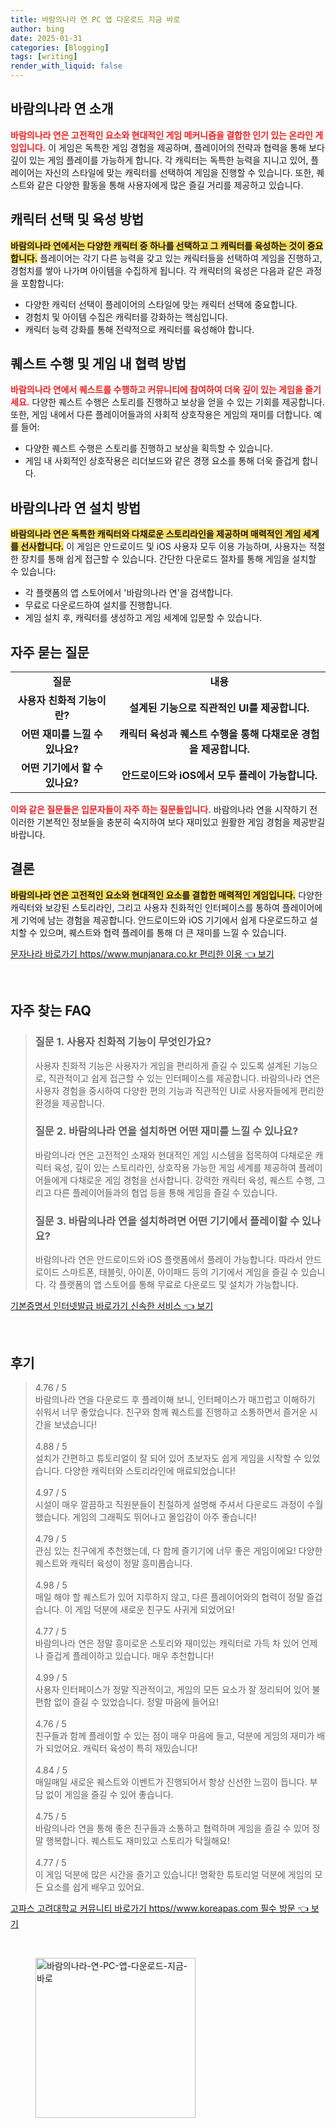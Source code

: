 ```yaml
---
title: 바람의나라 연 PC 앱 다운로드 지금 바로
author: bing
date: 2025-01-31
categories: [Blogging]
tags: [writing]
render_with_liquid: false
---
```



<h2 id='바람의나라연소개'>바람의나라 연 소개</h2>

<p><b><span style="color: #ee2323;">바람의나라 연은 고전적인 요소와 현대적인 게임 메커니즘을 결합한 인기 있는 온라인 게임입니다.</span></b> 이 게임은 독특한 게임 경험을 제공하며, 플레이어의 전략과 협력을 통해 보다 깊이 있는 게임 플레이를 가능하게 합니다. 각 캐릭터는 독특한 능력을 지니고 있어, 플레이어는 자신의 스타일에 맞는 캐릭터를 선택하여 게임을 진행할 수 있습니다. 또한, 퀘스트와 같은 다양한 활동을 통해 사용자에게 많은 즐길 거리를 제공하고 있습니다.</p>

<h2 id='캐릭터선택과육성'>캐릭터 선택 및 육성 방법</h2>

<p><b><span style="background-color: #ffe066;">바람의나라 연에서는 다양한 캐릭터 중 하나를 선택하고 그 캐릭터를 육성하는 것이 중요합니다.</span></b> 플레이어는 각기 다른 능력을 갖고 있는 캐릭터들을 선택하여 게임을 진행하고, 경험치를 쌓아 나가며 아이템을 수집하게 됩니다. 각 캐릭터의 육성은 다음과 같은 과정을 포함합니다:</p>

<ul>
    <li>다양한 캐릭터 선택이 플레이어의 스타일에 맞는 캐릭터 선택에 중요합니다.</li>
    <li>경험치 및 아이템 수집은 캐릭터를 강화하는 핵심입니다.</li>
    <li>캐릭터 능력 강화를 통해 전략적으로 캐릭터를 육성해야 합니다.</li>
</ul>

<h2 id='퀘스트수행과협력'>퀘스트 수행 및 게임 내 협력 방법</h2>

<p><b><span style="color: #ee2323;">바람의나라 연에서 퀘스트를 수행하고 커뮤니티에 참여하여 더욱 깊이 있는 게임을 즐기세요.</span></b> 다양한 퀘스트 수행은 스토리를 진행하고 보상을 얻을 수 있는 기회를 제공합니다. 또한, 게임 내에서 다른 플레이어들과의 사회적 상호작용은 게임의 재미를 더합니다. 예를 들어:</p>

<ul>
    <li>다양한 퀘스트 수행은 스토리를 진행하고 보상을 획득할 수 있습니다.</li>
    <li>게임 내 사회적인 상호작용은 리더보드와 같은 경쟁 요소를 통해 더욱 즐겁게 합니다.</li>
</ul>

<h2 id='다운로드및설치방법'>바람의나라 연 설치 방법</h2>

<p><b><span style="background-color: #ffe066;">바람의나라 연은 독특한 캐릭터와 다채로운 스토리라인을 제공하며 매력적인 게임 세계를 선사합니다.</span></b> 이 게임은 안드로이드 및 iOS 사용자 모두 이용 가능하며, 사용자는 적절한 장치를 통해 쉽게 접근할 수 있습니다. 간단한 다운로드 절차를 통해 게임을 설치할 수 있습니다:</p>

<ul>
    <li>각 플랫폼의 앱 스토어에서 '바람의나라 연'을 검색합니다.</li>
    <li>무료로 다운로드하여 설치를 진행합니다.</li>
    <li>게임 설치 후, 캐릭터를 생성하고 게임 세계에 입문할 수 있습니다.</li>
</ul>

<h2 id='자주묻는질문'>자주 묻는 질문</h2>

<table>
    <tr>
        <td style="text-align: center; height: 17px;"><b>질문</b></td>
        <td style="text-align: center; height: 17px;"><b>내용</b></td>
    </tr>
    <tr>
        <td style="text-align: center; height: 17px;"><b>사용자 친화적 기능이란?</b></td>
        <td style="text-align: center; height: 17px;"><b>설계된 기능으로 직관적인 UI를 제공합니다.</b></td>
    </tr>
    <tr>
        <td style="text-align: center; height: 17px;"><b>어떤 재미를 느낄 수 있나요?</b></td>
        <td style="text-align: center; height: 17px;"><b>캐릭터 육성과 퀘스트 수행을 통해 다채로운 경험을 제공합니다.</b></td>
    </tr>
    <tr>
        <td style="text-align: center; height: 17px;"><b>어떤 기기에서 할 수 있나요?</b></td>
        <td style="text-align: center; height: 17px;"><b>안드로이드와 iOS에서 모두 플레이 가능합니다.</b></td>
    </tr>
</table>

<p><b><span style="color: #ee2323;">이와 같은 질문들은 입문자들이 자주 하는 질문들입니다.</span></b> 바람의나라 연을 시작하기 전 이러한 기본적인 정보들을 충분히 숙지하여 보다 재미있고 원활한 게임 경험을 제공받길 바랍니다.</p>

<h2 id='결론'>결론</h2>

<p><b><span style="background-color: #ffe066;">바람의나라 연은 고전적인 요소와 현대적인 요소를 결합한 매력적인 게임입니다.</span></b> 다양한 캐릭터와 보강된 스토리라인, 그리고 사용자 친화적인 인터페이스를 통하여 플레이어에게 기억에 남는 경험을 제공합니다. 안드로이드와 iOS 기기에서 쉽게 다운로드하고 설치할 수 있으며, 퀘스트와 협력 플레이를 통해 더 큰 재미를 느낄 수 있습니다.</p>


<p><a class="click-button" title="문자나라 바로가기 https//www.munjanara.co.kr 편리한 이용" href="https://blackassets.github.io/posts/%EB%AC%B8%EC%9E%90%EB%82%98%EB%9D%BC-%EB%B0%94%EB%A1%9C%EA%B0%80%EA%B8%B0-httpswww.munjanara.co.kr-%ED%8E%B8%EB%A6%AC%ED%95%9C-%EC%9D%B4%EC%9A%A9/" rel="dofollow">문자나라 바로가기 https//www.munjanara.co.kr 편리한 이용 👈 보기</a></p><br>
<h2 id='자주_찾는_FAQ'>자주 찾는 FAQ</h2>
<div itemscope="" itemtype="https://schema.org/FAQPage"> 
<blockquote> 
<div itemscope="" itemprop="mainEntity" itemtype="https://schema.org/Question"> 
<h3 itemprop="name">질문 1. 사용자 친화적 기능이 무엇인가요?</h3> 
<div itemscope="" itemprop="acceptedAnswer" itemtype="https://schema.org/Answer"> 
<span itemprop="text"> 
<p>사용자 친화적 기능은 사용자가 게임을 편리하게 즐길 수 있도록 설계된 기능으로, 직관적이고 쉽게 접근할 수 있는 인터페이스를 제공합니다. 바람의나라 연은 사용자 경험을 중시하여 다양한 편의 기능과 직관적인 UI로 사용자들에게 편리한 환경을 제공합니다.</p> 
</span> 
</div> 
</div> 

<div itemscope="" itemprop="mainEntity" itemtype="https://schema.org/Question"> 
<h3 itemprop="name">질문 2. 바람의나라 연을 설치하면 어떤 재미를 느낄 수 있나요?</h3> 
<div itemscope="" itemprop="acceptedAnswer" itemtype="https://schema.org/Answer"> 
<span itemprop="text"> 
<p>바람의나라 연은 고전적인 소재와 현대적인 게임 시스템을 접목하여 다채로운 캐릭터 육성, 깊이 있는 스토리라인, 상호작용 가능한 게임 세계를 제공하여 플레이어들에게 다채로운 게임 경험을 선사합니다. 강력한 캐릭터 육성, 퀘스트 수행, 그리고 다른 플레이어들과의 협업 등을 통해 게임을 즐길 수 있습니다.</p> 
</span> 
</div> 
</div> 

<div itemscope="" itemprop="mainEntity" itemtype="https://schema.org/Question"> 
<h3 itemprop="name">질문 3. 바람의나라 연을 설치하려면 어떤 기기에서 플레이할 수 있나요?</h3> 
<div itemscope="" itemprop="acceptedAnswer" itemtype="https://schema.org/Answer"> 
<span itemprop="text"> 
<p>바람의나라 연은 안드로이드와 iOS 플랫폼에서 플레이 가능합니다. 따라서 안드로이드 스마트폰, 태블릿, 아이폰, 아이패드 등의 기기에서 게임을 즐길 수 있습니다. 각 플랫폼의 앱 스토어를 통해 무료로 다운로드 및 설치가 가능합니다.</p> 
</span> 
</div> 
</div> 
</blockquote> 
</div>
<p><a class="click-button" title="기본증명서 인터넷발급 바로가기 신속한 서비스" href="https://blackassets.github.io/posts/%EA%B8%B0%EB%B3%B8%EC%A6%9D%EB%AA%85%EC%84%9C-%EC%9D%B8%ED%84%B0%EB%84%B7%EB%B0%9C%EA%B8%89-%EB%B0%94%EB%A1%9C%EA%B0%80%EA%B8%B0-%EC%8B%A0%EC%86%8D%ED%95%9C-%EC%84%9C%EB%B9%84%EC%8A%A4/" rel="dofollow">기본증명서 인터넷발급 바로가기 신속한 서비스 👈 보기</a></p><br>
<h2 id='후기'>후기</h2>
<div itemscope itemtype="https://schema.org/Product">
  <blockquote>
  <div itemprop="review" itemscope itemtype="https://schema.org/Review">
      <div itemprop="reviewRating" itemscope itemtype="https://schema.org/Rating"> <span itemprop="ratingValue">4.76</span> / <span itemprop="bestRating">5</span> </div>
      <span itemprop="reviewBody">바람의나라 연을 다운로드 후 플레이해 보니, 인터페이스가 매끄럽고 이해하기 쉬워서 너무 좋았습니다. 친구와 함께 퀘스트를 진행하고 소통하면서 즐거운 시간을 보냈습니다!</span>
  </div>
  <br>
  <div itemprop="review" itemscope itemtype="https://schema.org/Review">
      <div itemprop="reviewRating" itemscope itemtype="https://schema.org/Rating"> <span itemprop="ratingValue">4.88</span> / <span itemprop="bestRating">5</span> </div>
      <span itemprop="reviewBody">설치가 간편하고 튜토리얼이 잘 되어 있어 초보자도 쉽게 게임을 시작할 수 있었습니다. 다양한 캐릭터와 스토리라인에 매료되었습니다!</span>
  </div>
  <br>
  <div itemprop="review" itemscope itemtype="https://schema.org/Review">
      <div itemprop="reviewRating" itemscope itemtype="https://schema.org/Rating"> <span itemprop="ratingValue">4.97</span> / <span itemprop="bestRating">5</span> </div>
      <span itemprop="reviewBody">시설이 매우 깔끔하고 직원분들이 친절하게 설명해 주셔서 다운로드 과정이 수월했습니다. 게임의 그래픽도 뛰어나고 몰입감이 아주 좋습니다!</span>
  </div>
  <br>
  <div itemprop="review" itemscope itemtype="https://schema.org/Review">
      <div itemprop="reviewRating" itemscope itemtype="https://schema.org/Rating"> <span itemprop="ratingValue">4.79</span> / <span itemprop="bestRating">5</span> </div>
      <span itemprop="reviewBody">관심 있는 친구에게 추천했는데, 다 함께 즐기기에 너무 좋은 게임이에요! 다양한 퀘스트와 캐릭터 육성이 정말 흥미롭습니다.</span>
  </div>
  <br>
  <div itemprop="review" itemscope itemtype="https://schema.org/Review">
      <div itemprop="reviewRating" itemscope itemtype="https://schema.org/Rating"> <span itemprop="ratingValue">4.98</span> / <span itemprop="bestRating">5</span> </div>
      <span itemprop="reviewBody">매일 해야 할 퀘스트가 있어 지루하지 않고, 다른 플레이어와의 협력이 정말 즐겁습니다. 이 게임 덕분에 새로운 친구도 사귀게 되었어요!</span>
  </div>
  <br>
  <div itemprop="review" itemscope itemtype="https://schema.org/Review">
      <div itemprop="reviewRating" itemscope itemtype="https://schema.org/Rating"> <span itemprop="ratingValue">4.77</span> / <span itemprop="bestRating">5</span> </div>
      <span itemprop="reviewBody">바람의나라 연은 정말 흥미로운 스토리와 재미있는 캐릭터로 가득 차 있어 언제나 즐겁게 플레이하고 있습니다. 매우 추천합니다!</span>
  </div>
  <br>
  <div itemprop="review" itemscope itemtype="https://schema.org/Review">
      <div itemprop="reviewRating" itemscope itemtype="https://schema.org/Rating"> <span itemprop="ratingValue">4.99</span> / <span itemprop="bestRating">5</span> </div>
      <span itemprop="reviewBody">사용자 인터페이스가 정말 직관적이고, 게임의 모든 요소가 잘 정리되어 있어 불편함 없이 즐길 수 있었습니다. 정말 마음에 들어요!</span>
  </div>
  <br>
  <div itemprop="review" itemscope itemtype="https://schema.org/Review">
      <div itemprop="reviewRating" itemscope itemtype="https://schema.org/Rating"> <span itemprop="ratingValue">4.76</span> / <span itemprop="bestRating">5</span> </div>
      <span itemprop="reviewBody">친구들과 함께 플레이할 수 있는 점이 매우 마음에 들고, 덕분에 게임의 재미가 배가 되었어요. 캐릭터 육성이 특히 재밌습니다!</span>
  </div>
  <br>
  <div itemprop="review" itemscope itemtype="https://schema.org/Review">
      <div itemprop="reviewRating" itemscope itemtype="https://schema.org/Rating"> <span itemprop="ratingValue">4.84</span> / <span itemprop="bestRating">5</span> </div>
      <span itemprop="reviewBody">매일매일 새로운 퀘스트와 이벤트가 진행되어서 항상 신선한 느낌이 듭니다. 부담 없이 게임을 즐길 수 있어 좋습니다.</span>
  </div>
  <br>
  <div itemprop="review" itemscope itemtype="https://schema.org/Review">
      <div itemprop="reviewRating" itemscope itemtype="https://schema.org/Rating"> <span itemprop="ratingValue">4.75</span> / <span itemprop="bestRating">5</span> </div>
      <span itemprop="reviewBody">바람의나라 연을 통해 좋은 친구들과 소통하고 협력하며 게임을 즐길 수 있어 정말 행복합니다. 퀘스트도 재미있고 스토리가 탁월해요!</span>
  </div>
  <br>
  <div itemprop="review" itemscope itemtype="https://schema.org/Review">
      <div itemprop="reviewRating" itemscope itemtype="https://schema.org/Rating"> <span itemprop="ratingValue">4.77</span> / <span itemprop="bestRating">5</span> </div>
      <span itemprop="reviewBody">이 게임 덕분에 많은 시간을 즐기고 있습니다! 명확한 튜토리얼 덕분에 게임의 모든 요소를 쉽게 배우고 있어요.</span>
  </div>
  </blockquote>
</div>
<p><a class="click-button" title="고파스 고려대학교 커뮤니티 바로가기 https//www.koreapas.com 필수 방문" href="https://blackassets.github.io/posts/%EA%B3%A0%ED%8C%8C%EC%8A%A4-%EA%B3%A0%EB%A0%A4%EB%8C%80%ED%95%99%EA%B5%90-%EC%BB%A4%EB%AE%A4%EB%8B%88%ED%8B%B0-%EB%B0%94%EB%A1%9C%EA%B0%80%EA%B8%B0-httpswww.koreapas.com-%ED%95%84%EC%88%98-%EB%B0%A9%EB%AC%B8/" rel="dofollow">고파스 고려대학교 커뮤니티 바로가기 https//www.koreapas.com 필수 방문 👈 보기</a></p><br>
<figure class="image"><img src="https://blackassets.github.io/assets/img/thumbnail/바람의나라-연-PC-앱-다운로드-지금-바로.webp" alt="바람의나라-연-PC-앱-다운로드-지금-바로" width="256" height="256"></figure>